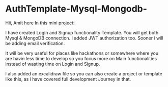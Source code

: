 # AuthTemplate-Mysql-Mongodb-
Hii, Amit here 
In this mini project:

I have created Login and Signup functionality Template.
You will get both Mysql & MongoDB connection.
I added JWT authorization too.
Sooner i will be adding email verification.

It will be very useful for places like hackathons or somewhere 
where you are havin less time to develop so you focus more on 
Main functionalities instead of wasting time on Login and Signup.

I also added an excalidraw file so you can also create a project 
or template like this, as i have covered full development Journey
in that.

